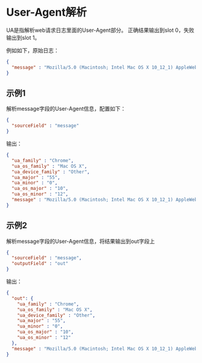# User-Agent解析

UA是指解析web请求日志里面的User-Agent部分。
正确结果输出到slot 0，失败输出到slot 1。

例如如下，原始日志：

```json
{
  "message" : "Mozilla/5.0 (Macintosh; Intel Mac OS X 10_12_1) AppleWebKit/537.36 (KHTML, like Gecko) Chrome/55.0.2883.95 Safari/537.36"
}
```

## 示例1

解析message字段的User-Agent信息，配置如下：

```json
{
  "sourceField" : "message"
}
```

输出：

```json
{
  "ua_family" : "Chrome",
  "ua_os_family" : "Mac OS X",
  "ua_device_family" : "Other",
  "ua_major" : "55",
  "ua_minor" : "0",
  "ua_os_major" : "10",
  "ua_os_minor" : "12",
  "message" : "Mozilla/5.0 (Macintosh; Intel Mac OS X 10_12_1) AppleWebKit/537.36 (KHTML, like Gecko) Chrome/55.0.2883.95 Safari/537.36"
}
```

## 示例2

解析message字段的User-Agent信息，将结果输出到out字段上

```json
{
  "sourceField" : "message",
  "outputField" : "out"
}
```

输出：

```json
{
  "out": {
    "ua_family" : "Chrome",
    "ua_os_family" : "Mac OS X",
    "ua_device_family" : "Other",
    "ua_major" : "55",
    "ua_minor" : "0",
    "ua_os_major" : "10",
    "ua_os_minor" : "12"
  },
  "message" : "Mozilla/5.0 (Macintosh; Intel Mac OS X 10_12_1) AppleWebKit/537.36 (KHTML, like Gecko) Chrome/55.0.2883.95 Safari/537.36"
}
```